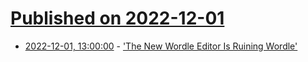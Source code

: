 # [Published on 2022-12-01](index.md)

* [2022-12-01, 13:00:00](https://games.slashdot.org/story/22/12/01/0354232/the-new-wordle-editor-is-ruining-wordle?utm_source=rss1.0mainlinkanon&utm_medium=feed) - ['The New Wordle Editor Is Ruining Wordle'](https://games.slashdot.org/story/22/12/01/0354232/the-new-wordle-editor-is-ruining-wordle?utm_source=rss1.0mainlinkanon&utm_medium=feed)
